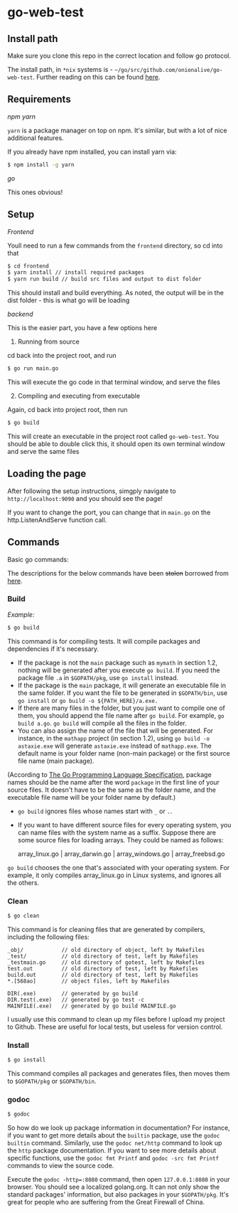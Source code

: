 # go-web-test

## Install path
Make sure you clone this repo in the correct location and follow go protocol.


The install path, in `*nix` systems is - `~/go/src/github.com/onionalive/go-web-test`.
Further reading on this can be found [here](https://astaxie.gitbooks.io/build-web-application-with-golang/en/02.1.html).

## Requirements

*npm*
*yarn*

`yarn` is a package manager on top on npm. It's similar, but with a lot of nice additional features.

If you already have npm installed, you can install yarn via:
```bash
$ npm install -g yarn
```

*go*

This ones obvious!

## Setup

*Frontend*

Youll need to run a few commands from the `frontend` directory, so cd into that

```bash
$ cd frontend
$ yarn install // install required packages
$ yarn run build // build src files and output to dist folder
```

This should install and build everything. As noted, the output will be in the dist folder - this is what go will be loading

*backend*

This is the easier part, you have a few options here

1) Running from source

cd back into the project root, and run
```bash
$ go run main.go
```

This will execute the go code in that terminal window, and serve the files

2) Compiling and executing from executable

Again, cd back into project root, then run
```bash
$ go build
```

This will create an executable in the project root called `go-web-test`. You should be able to double click this, it should open its own terminal window and serve the same files

## Loading the page

After following the setup instructions, simgply navigate to `http://localhost:9090` and you should see the page!

If you want to change the port, you can change that in `main.go` on the http.ListenAndServe function call.

## Commands
Basic go commands:

The descriptions for the below commands have been ~~stolen~~ borrowed from [here](https://astaxie.gitbooks.io/build-web-application-with-golang/en/01.3.html).

### Build

*Example:*
```bash
$ go build
```

This command is for compiling tests. It will compile packages and dependencies if it's necessary.

- If the package is not the `main` package such as `mymath` in section 1.2, nothing will be generated after you execute `go build`. If you need the package file `.a` in `$GOPATH/pkg`, use `go install` instead.
- If the package is the `main` package, it will generate an executable file in the same folder. If you want the file to be generated in `$GOPATH/bin`, use `go install` or `go build -o ${PATH_HERE}/a.exe.`
- If there are many files in the folder, but you just want to compile one of them, you should append the file name after `go build`. For example, `go build a.go`. `go build` will compile all the files in the folder.
- You can also assign the name of the file that will be generated. For instance, in the `mathapp` project (in section 1.2), using `go build -o astaxie.exe` will generate `astaxie.exe` instead of `mathapp.exe`. The default name is your folder name (non-main package) or the first source file name (main package).

(According to [The Go Programming Language Specification](https://golang.org/ref/spec), package names should be the name after the word `package` in the first line of your source files. It doesn't have to be the same as the folder name, and the executable file name will be your folder name by default.)

- `go build` ignores files whose names start with `_` or `.`.
- If you want to have different source files for every operating system, you can name files with the system name as a suffix. Suppose there are some source files for loading arrays. They could be named as follows:

	array_linux.go | array_darwin.go | array_windows.go | array_freebsd.go

`go build` chooses the one that's associated with your operating system. For example, it only compiles array_linux.go in Linux systems, and ignores all the others.

### Clean
```bash
$ go clean
```

This command is for cleaning files that are generated by compilers, including the following files:

	_obj/            // old directory of object, left by Makefiles
	_test/           // old directory of test, left by Makefiles
	_testmain.go     // old directory of gotest, left by Makefiles
	test.out         // old directory of test, left by Makefiles
	build.out        // old directory of test, left by Makefiles
	*.[568ao]        // object files, left by Makefiles

	DIR(.exe)        // generated by go build
	DIR.test(.exe)   // generated by go test -c
	MAINFILE(.exe)   // generated by go build MAINFILE.go

I usually use this command to clean up my files before I upload my project to Github. These are useful for local tests, but useless for version control.

### Install
```bash
$ go install
```

This command compiles all packages and generates files, then moves them to `$GOPATH/pkg` or `$GOPATH/bin`.

### godoc
```bash
$ godoc
```

So how do we look up package information in documentation? For instance, if you want to get more details about the `builtin` package, use the `godoc builtin` command. Similarly, use the `godoc net/http` command to look up the `http` package documentation. If you want to see more details about specific functions, use the `godoc fmt Printf` and `godoc -src fmt Printf` commands to view the source code.

Execute the `godoc -http=:8080` command, then open `127.0.0.1:8080` in your browser. You should see a localized golang.org. It can not only show the standard packages' information, but also packages in your `$GOPATH/pkg`. It's great for people who are suffering from the Great Firewall of China.